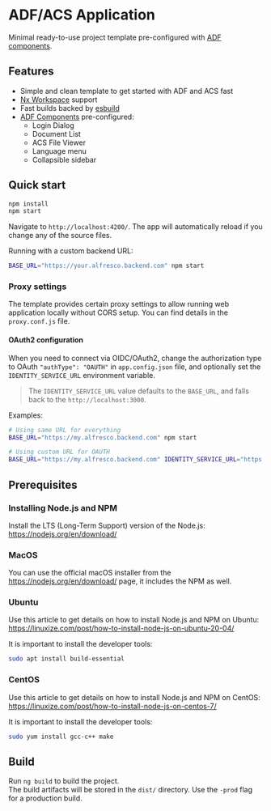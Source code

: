# ADF/ACS Application

Minimal ready-to-use project template pre-configured with [ADF components](https://github.com/Alfresco/alfresco-ng2-components).

## Features

- Simple and clean template to get started with ADF and ACS fast
- [Nx Workspace](https://nx.dev/getting-started/intro) support
- Fast builds backed by [esbuild](https://esbuild.github.io/)
- [ADF Components](https://github.com/Alfresco/alfresco-ng2-components) pre-configured:
  - Login Dialog
  - Document List
  - ACS File Viewer
  - Language menu
  - Collapsible sidebar

## Quick start

```sh
npm install
npm start
```

Navigate to `http://localhost:4200/`.
The app will automatically reload if you change any of the source files.

Running with a custom backend URL:

```sh
BASE_URL="https://your.alfresco.backend.com" npm start
```

### Proxy settings

The template provides certain proxy settings to allow running web application locally without CORS setup.
You can find details in the `proxy.conf.js` file.

#### OAuth2 configuration

When you need to connect via OIDC/OAuth2, change the authorization type to OAuth `"authType": "OAUTH"` in `app.config.json` file, 
and optionally set the `IDENTITY_SERVICE_URL` environment variable.

> The `IDENTITY_SERVICE_URL` value defaults to the `BASE_URL`, and falls back to the `http://localhost:3000`.

Examples:

```sh
# Using same URL for everything
BASE_URL="https://my.alfresco.backend.com" npm start

# Using custom URL for OAUTH
BASE_URL="https://my.alfresco.backend.com" IDENTITY_SERVICE_URL="https://my.auth.com/auth" npm start
```

## Prerequisites

### Installing Node.js and NPM

Install the LTS (Long-Term Support) version of the Node.js: <https://nodejs.org/en/download/>

### MacOS

You can use the official macOS installer from the <https://nodejs.org/en/download/> page, it includes the NPM as well.

### Ubuntu

Use this article to get details on how to install Node.js and NPM on Ubuntu:
<https://linuxize.com/post/how-to-install-node-js-on-ubuntu-20-04/>

It is important to install the developer tools:

```sh
sudo apt install build-essential
```

### CentOS

Use this article to get details on how to install Node.js and NPM on CentOS:
<https://linuxize.com/post/how-to-install-node-js-on-centos-7/>

It is important to install the developer tools:

```sh
sudo yum install gcc-c++ make
```

## Build

Run `ng build` to build the project.  
The build artifacts will be stored in the `dist/` directory. Use the `-prod` flag for a production build.
